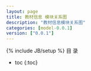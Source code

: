 ```yaml
---
layout: page
title: 教材信息 模块关系图
description: "教材信息模块关系图"
categories: [model-0.0.1]
version: ["0.0.1"]
---
```

{% include JB/setup %}
 目  录

* toc
{:toc}

